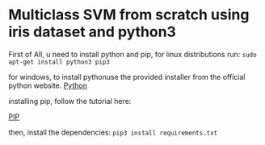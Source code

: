 # Multiclass SVM from scratch using iris dataset and python3

First of All, u need to install python and pip, for linux distributions run:
`sudo apt-get install python3 pip3`

for windows, to install pythonuse the provided installer from the official python website.
[Python](https://www.python.org/downloads/)

installing pip, follow the tutorial here:

[PIP](https://pip.pypa.io/en/stable/installing/)

then, install the dependencies:
`pip3 install requirements.txt`


